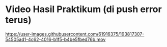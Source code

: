 # Video Hasil Praktikum (di push error terus)



https://user-images.githubusercontent.com/61916375/193817307-54505ad1-4c62-4016-b1f5-b4be5fbed76b.mov

